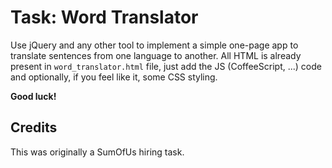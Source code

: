 # Task: Word Translator

Use jQuery and any other tool to implement a simple one-page app to translate
sentences from one language to another. All HTML is already present in
`word_translator.html` file, just add the JS (CoffeeScript, ...) code and optionally, 
if you feel like it, some CSS styling. 

**Good luck!**

## Credits

This was originally a SumOfUs hiring task. 
